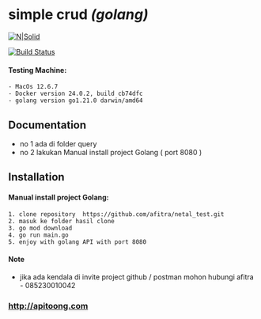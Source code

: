 
# simple crud  _(golang)_

[![N|Solid](https://cldup.com/dTxpPi9lDf.thumb.png)](https://nodesource.com/products/nsolid)

[![Build Status](https://travis-ci.org/joemccann/dillinger.svg?branch=master)](https://travis-ci.org/joemccann/dillinger)

#### Testing Machine:

    - MacOs 12.6.7
    - Docker version 24.0.2, build cb74dfc
    - golang version go1.21.0 darwin/amd64


## Documentation
- no 1 ada di folder query
- no 2 lakukan Manual install project Golang ( port 8080 )


## Installation

#### Manual install project Golang:

    1. clone repository  https://github.com/afitra/netal_test.git
    2. masuk ke folder hasil clone
    3. go mod download
    4. go run main.go
    5. enjoy with golang API with port 8080







#### Note

- jika ada kendala di invite project github / postman mohon hubungi afitra - 085230010042

### http://apitoong.com
